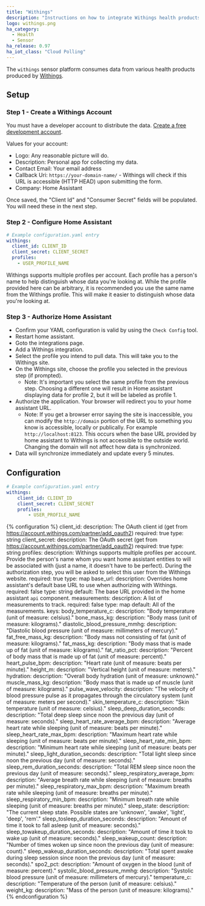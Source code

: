 ```yaml
---
title: "Withings"
description: "Instructions on how to integrate Withings health products within Home Assistant."
logo: withings.png
ha_category: 
  - Health
  - Sensor
ha_release: 0.97
ha_iot_class: "Cloud Polling"
---
```


The `withings` sensor platform consumes data from various health products produced by [Withings](https://www.withings.com).

## Setup

### Step 1 - Create a Withings Account

You must have a developer account to distribute the data. [Create a free development account](https://account.withings.com/partner/add_oauth2). 

Values for your account:

- Logo: Any reasonable picture will do.
- Description: Personal app for collecting my data.
- Contact Email: Your email address
- Callback Uri: `https://your-domain-name/` - Withings will check if this URL is accessible (HTTP HEAD) upon submitting the form.
- Company: Home Assistant

Once saved, the "Client Id" and "Consumer Secret" fields will be populated. You will need these in the next step.

### Step 2 - Configure Home Assistant

```yaml
# Example configuration.yaml entry
withings:
  client_id: CLIENT_ID
  client_secret: CLIENT_SECRET
  profiles:
    - USER_PROFILE_NAME
```

Withings supports multiple profiles per account. Each profile has a person's name to help distinguish whose data you're looking at. While the profile provided here can be arbitrary, it is recommended you use the same name from the Withings profile. This will make it easier to distinguish whose data you're looking at.

### Step 3 - Authorize Home Assistant

- Confirm your YAML configuration is valid by using the `Check Config` tool.
- Restart home assistant.
- Goto the integrations page.
- Add a Withings integration.
- Select the profile you intend to pull data. This will take you to the Withings site.
- On the Withings site, choose the profile you selected in the previous step (if prompted).
  - Note: It's important you select the same profile from the previous step. Choosing a different one will result in Home assistant displaying data for profile 2, but it will be labeled as profile 1.
- Authorize the application. Your browser will redirect you to your home assistant URL.
  - Note: If you get a browser error saying the site is inaccessible, you can modify the 
  `http://domain` portion of the URL to something you know is accessible, locally or publically. For example `http://localhost:8123`.
  This occurs when the base URL provided by home assistant to Withings is not accessible to the outside world.
  Changing the domain will not affect how data is synchronized.
- Data will synchronize immediately and update every 5 minutes.

## Configuration

```yaml
# Example configuration.yaml entry
withings:
    client_id: CLIENT_ID
    client_secret: CLIENT_SECRET
    profiles:
        - USER_PROFILE_NAME
```
{% configuration %}
client_id:
  description: The OAuth client id (get from https://account.withings.com/partner/add_oauth2)
  required: true
  type: string
client_secret:
  description: The OAuth secret (get from https://account.withings.com/partner/add_oauth2)
  required: true
  type: string
profiles:
  description: Withings supports multiple profiles per account. Provide the person's name whom you want home assistant entities to will be associated with (just a name, it doesn't have to be perfect). During the authorization step, you will be asked to select this user from the Withings website.
  required: true
  type: map
base_url:
  description: Overrides home assistant's default base URL to use when authorizing with Withings.
  required: false
  type: string
  default: The base URL provided in the home assistant `api` component.
measurements:
  description: A list of measurements to track.
  required: false
  type: map
  default: All of the measurements.
  keys:
    body_temperature_c:
      description: "Body temperature (unit of measure: celsius)."
    bone_mass_kg:
      description: "Body mass (unit of measure: kilograms)."
    diastolic_blood_pressure_mmhg:
      description: "Diastolic blood pressure (unit of measure: millimeters of mercury)."
    fat_free_mass_kg:
      description: "Body mass not consisting of fat (unit of measure: kilograms)."
    fat_mass_kg:
      description: "Body mass that is made up of fat (unit of measure: kilograms)."
    fat_ratio_pct:
      description: "Percent of body mass that is made up of fat (unit of measure: percent)."
    heart_pulse_bpm:
      description: "Heart rate (unit of measure: beats per minute)."
    height_m:
      description: "Vertical height (unit of measure: meters)."
    hydration:
      description: "Overall body hydration (unit of measure: unknown)."
    muscle_mass_kg:
      description: "Body mass that is made up of muscle (unit of measure: kilograms)."
    pulse_wave_velocity:
      description: "The velocity of blood pressure pulse as it propagates through the circulatory system (unit of measure: meters per second)."
    skin_temperature_c:
      description: "Skin temperature (unit of measure: celsius)."
    sleep_deep_duration_seconds:
      description: "Total deep sleep since noon the previous day (unit of measure: seconds)."
    sleep_heart_rate_average_bpm:
      description: "Average heart rate while sleeping (unit of measure: beats per minute)."
    sleep_heart_rate_max_bpm:
      description: "Maximum heart rate while sleeping (unit of measure: beats per minute)."
    sleep_heart_rate_min_bpm:
      description: "Minimum heart rate while sleeping (unit of measure: beats per minute)."
    sleep_light_duration_seconds:
      description: "Total light sleep since noon the previous day (unit of measure: seconds)."
    sleep_rem_duration_seconds:
      description: "Total REM sleep since noon the previous day (unit of measure: seconds)."
    sleep_respiratory_average_bpm:
      description: "Average breath rate while sleeping (unit of measure: breaths per minute)."
    sleep_respiratory_max_bpm:
      description: "Maximum breath rate while sleeping (unit of measure: breaths per minute)."
    sleep_respiratory_min_bpm:
      description: "Minimum breath rate while sleeping (unit of measure: breaths per minute)."
    sleep_state:
      description: "The current sleep state. Possible states are 'unknown', 'awake', 'light', 'deep', 'rem'."
    sleep_tosleep_duration_seconds:
      description: "Amount of time it took to fall asleep (unit of measure: seconds)."
    sleep_towakeup_duration_seconds:
      description: "Amount of time it took to wake up (unit of measure: seconds)."
    sleep_wakeup_count:
      description: "Number of times woken up since noon the previous day (unit of measure: count)."
    sleep_wakeup_duration_seconds:
      description: "Total spent awake during sleep session since noon the previous day (unit of measure: seconds)."
    spo2_pct:
      description: "Amount of oxygen in the blood (unit of measure: percent)."
    systolic_blood_pressure_mmhg:
      description: "Systolic blood pressure (unit of measure: millimeters of mercury)."
    temperature_c:
      description: "Temperature of the person (unit of measure: celsius)."
    weight_kg:
      description: "Mass of the person (unit of measure: kilograms)."
{% endconfiguration %}
